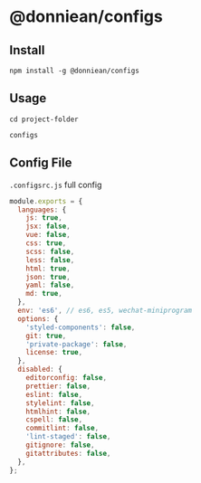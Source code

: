 # @donniean/configs

## Install

```shell
npm install -g @donniean/configs
```

## Usage

```shell
cd project-folder
```

```shell
configs
```

## Config File

`.configsrc.js` full config

```js
module.exports = {
  languages: {
    js: true,
    jsx: false,
    vue: false,
    css: true,
    scss: false,
    less: false,
    html: true,
    json: true,
    yaml: false,
    md: true,
  },
  env: 'es6', // es6, es5, wechat-miniprogram
  options: {
    'styled-components': false,
    git: true,
    'private-package': false,
    license: true,
  },
  disabled: {
    editorconfig: false,
    prettier: false,
    eslint: false,
    stylelint: false,
    htmlhint: false,
    cspell: false,
    commitlint: false,
    'lint-staged': false,
    gitignore: false,
    gitattributes: false,
  },
};
```
